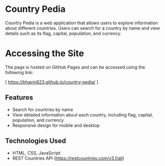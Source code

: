 # Country Pedia

Country Pedia is a web application that allows users to explore information about different countries. Users can search for a country by name and view details such as its flag, capital, population, and currency.

# Accessing the Site

The page is hosted on GitHub Pages and can be accessed using the following link:

[ https://bhavin823.github.io/country-pedia/ ]


## Features

- Search for countries by name
- View detailed information about each country, including flag, capital, population, and currency
- Responsive design for mobile and desktop

## Technologies Used

- HTML, CSS, JavaScript
- REST Countries API (https://restcountries.com/v3.1/all)


